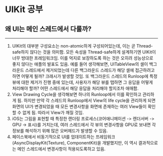 # UIKit 공부
## 왜 UI는 메인 스레드에서 다룰까?
---
1. UIKit의 대부분 구성요소는 non-atomic하게 구성되어있는데, 이는 곧 Thread-safe하지 않다는 것을 의미함. 모든 속성을 Thread-safe하게 설계하기엔 UIKit이 너무 방대한 프레임워크임. 이를 억지로 보장하도록 하는 것은 오히려 성능상으로 좋지 않다는 애플의 발표도 있음.
예를 들어 생각해보면, UITableView의 셀이 백그라운드 스레드에서 제거되었는데 다른 백그라운드 스레드가 해당 셀에 접근하려고 하면 어떻게 될까? 크래시가 발생할 것임. 또 백그라운드 스레드의 Runloop에 특정 뷰에 대한 제거가 진행 중에 있는데, 사용자가 해당 뷰를 탭하면 그 응답을 어떻게 처리해야 할까? 어떤 스레드에서 해당 응답을 처리해야 할지조차 애매함.
2. View Drawing Cycle을 생각해보면 하나의 Runloop에서 이를 확인하고 관리하게 됨. 하지만 만약 각 스레드의 Runloop에서 View의 life cycle을 관리하게 되면 화면의 UI가 변경되었을 때 모든 변경사항을 화면에 존재하는 여러 View들이 확인할 수 없게 됨. 따라서 View가 깨질 것임.
3. iOS는 그림을 표현할 때 특정한 랜더링 프로세스(코어애니메이션 -> 렌더서버 -> GPU -> 표시)를 거치는데, 여러 스레드에서 각 뷰의 변경사항을 GPU로 보내면 각 정보를 해석하기 위해 많은 오버헤드가 발생할 수 있음.
4. 페이스북에서 비동기적으로 UI를 업데이트하는 프레임워크(AsyncDisplayKit(Texture), ComponentKit)을 개발했지만, 이 역시 결과적으로는 메인 스레드에서 변경사항이 적용되도록하고 있음.